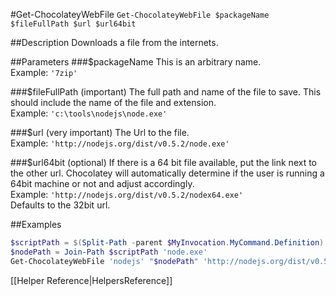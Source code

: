 #Get-ChocolateyWebFile
`Get-ChocolateyWebFile $packageName $fileFullPath $url $url64bit`  
  
##Description
Downloads a file from the internets.  
  
##Parameters
###$packageName
This is an arbitrary name.  
Example: `'7zip'`  
  
###$fileFullPath (important)
The full path and name of the file to save. This should include the name of the file and extension.  
Example: `'c:\tools\nodejs\node.exe'`  
  
###$url (very important)
The Url to the file.  
Example: `'http://nodejs.org/dist/v0.5.2/node.exe'`  
  
###$url64bit (optional)
If there is a 64 bit file available, put the link next to the other url. Chocolatey will automatically determine if the user is running a 64bit machine or not and adjust accordingly.  
Example: `'http://nodejs.org/dist/v0.5.2/nodex64.exe'`  
Defaults to the 32bit url.  
  
##Examples
```powershell
$scriptPath = $(Split-Path -parent $MyInvocation.MyCommand.Definition)
$nodePath = Join-Path $scriptPath 'node.exe'
Get-ChocolateyWebFile 'nodejs' "$nodePath" 'http://nodejs.org/dist/v0.5.2/node.exe'
```  
  
[[Helper Reference|HelpersReference]]  